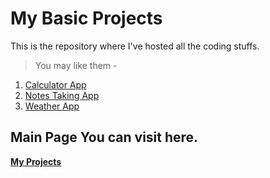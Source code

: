 # My Basic Projects

This is the repository where I've hosted all the coding stuffs.
> You may like them -

1. [ Calculator App ]( https://Pushpam12.github.io/Projects/calculator )
2. [ Notes Taking App ]( https://Pushpam12.github.io/Projects/toDOApp )
3. [ Weather App ]( https://Pushpam12.github.io/Projects/weatherApp )

## Main Page You can visit here.


**[ My Projects ]( https://Pushpam12.github.io )**
